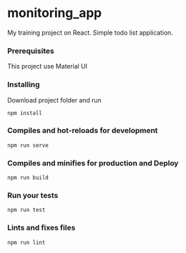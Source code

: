 # monitoring_app

My  training project on React.
Simple todo list application.

### Prerequisites

This project use Material UI

### Installing

Download project folder and run
```
npm install

```
### Compiles and hot-reloads for development
```
npm run serve
```

### Compiles and minifies for production and Deploy
```
npm run build
```

### Run your tests
```
npm run test
```

### Lints and fixes files
```
npm run lint
```
